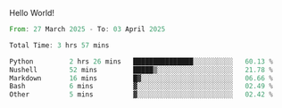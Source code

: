 Hello World!

<!--START_SECTION:waka-->

```rust
From: 27 March 2025 - To: 03 April 2025

Total Time: 3 hrs 57 mins

Python         2 hrs 26 mins   ███████████████░░░░░░░░░░   60.13 %
Nushell        52 mins         █████▒░░░░░░░░░░░░░░░░░░░   21.78 %
Markdown       16 mins         █▓░░░░░░░░░░░░░░░░░░░░░░░   06.66 %
Bash           6 mins          ▓░░░░░░░░░░░░░░░░░░░░░░░░   02.49 %
Other          5 mins          ▓░░░░░░░░░░░░░░░░░░░░░░░░   02.42 %
```

<!--END_SECTION:waka-->
